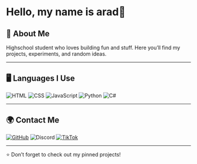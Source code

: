 # Hello, my name is arad👋

## 🚀 About Me
Highschool student who loves building fun and stuff.
Here you’ll find my projects, experiments, and random ideas.

---

## 🖥️ Languages I Use
![HTML](https://img.shields.io/badge/HTML-FF5733?style=for-the-badge&logo=html5&logoColor=white)
![CSS](https://img.shields.io/badge/CSS-264de4?style=for-the-badge&logo=css3&logoColor=white)
![JavaScript](https://img.shields.io/badge/JavaScript-F7E017?style=for-the-badge&logo=javascript&logoColor=black)
![Python](https://img.shields.io/badge/Python-3776AB?style=for-the-badge&logo=python&logoColor=white)
![C#](https://img.shields.io/badge/C%23-239120?style=for-the-badge&logo=csharp&logoColor=white)

---

## 🌍 Contact Me
[![GitHub](https://img.shields.io/badge/GitHub-arad411-181717?style=for-the-badge&logo=github&logoColor=white)](https://github.com/arad411)
![Discord](https://img.shields.io/badge/Discord-arad1%238683-5865F2?style=for-the-badge&logo=discord&logoColor=white)
[![TikTok](https://img.shields.io/badge/TikTok-Profile-000000?style=for-the-badge&logo=tiktok&logoColor=white)](https://www.tiktok.com/@sudoarad411?_t=ZS-903OjiOwjvM&_r=1)

---

⭐️ Don’t forget to check out my pinned projects!
